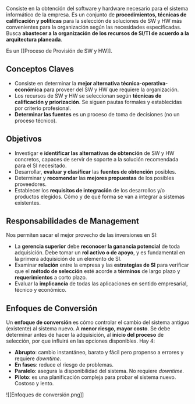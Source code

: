 Consiste en la obtención del software y hardware necesario para el sistema informático de la empresa. Es un conjunto de **procedimientos, técnicas de calificación y políticas** para la selección de soluciones de SW y HW más convenientes para la organización según las necesidades especificadas. Busca **abastecer a la organización de los recursos de SI/TI de acuerdo a la arquitectura planeada**.

Es un [[Proceso de Provisión de SW y HW]].

## Conceptos Claves

- Consiste en determinar la **mejor alternativa técnica-operativa-económica** para proveer del SW y HW que requiere la organización.
- Los recursos de SW y HW se seleccionan según **técnicas de calificación y priorización**. Se siguen pautas formales y establecidas por criterio profesional.
- **Determinar las fuentes** es un proceso de toma de decisiones (no un proceso técnico).

## Objetivos

- Investigar e **identificar las alternativas de obtención** de SW y HW concretos, capaces de servir de soporte a la solución recomendada para el SI necesitado.
- Desarrollar, **evaluar y clasificar** las **fuentes de obtención** posibles.
- Determinar y **recomendar** las **mejores propuestas** de los posibles proveedores.
- Establecer los **requisitos de integración** de los desarrollos y/o productos elegidos. Cómo y de qué forma se van a integrar a sistemas existentes.

## Responsabilidades de Management

Nos permiten sacar el mejor provecho de las inversiones en SI:
- La **gerencia superior** debe **reconocer la ganancia potencial** de toda adquisición. Debe tomar un **rol activo o de apoyo**, y es fundamental en la primera adquisición de un elemento de SI.
- Examinar **relación** entre la empresa y las **estrategias de SI** para verificar que el **método de selección** esté acorde a **términos** de largo plazo y **requerimientos** a corto plazo.
- Evaluar la **implicancia** de todas las aplicaciones en sentido empresarial, técnico y económico.

## Enfoques de Conversión

Un **enfoque de conversión** es cómo controlar el cambio del sistema antiguo (existente) al sistema nuevo. A **menor riesgo, mayor costo**. Se debe determinar antes de hacer la adquisición, al **inicio del proceso** de selección, por que influirá en las opciones disponibles. Hay 4:
- **Abrupto**: cambio instantáneo, barato y fácil pero propenso a errores y requiere *downtime*.
- **En fases**: reduce el riesgo de problemas.
- **Paralelo**: asegura la disponibilidad del sistema. No requiere *downtime*.
- **Piloto**: es una planificación compleja para probar el sistema nuevo. Costoso y lento.

![[Enfoques de conversión.png]]


